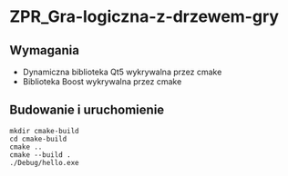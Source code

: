 # ZPR_Gra-logiczna-z-drzewem-gry

## Wymagania
- Dynamiczna biblioteka Qt5 wykrywalna przez cmake
- Biblioteka Boost wykrywalna przez cmake

## Budowanie i uruchomienie
```
mkdir cmake-build
cd cmake-build
cmake ..
cmake --build .
./Debug/hello.exe
```
